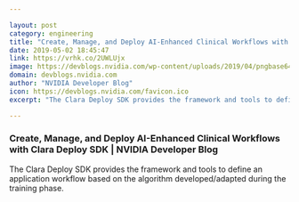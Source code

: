 ```yaml
---

layout: post
category: engineering
title: "Create, Manage, and Deploy AI-Enhanced Clinical Workflows with Clara Deploy SDK"
date: 2019-05-02 18:45:47
link: https://vrhk.co/2UWLUjx
image: https://devblogs.nvidia.com/wp-content/uploads/2019/04/pngbase64a4465ff679386180.png
domain: devblogs.nvidia.com
author: "NVIDIA Developer Blog"
icon: https://devblogs.nvidia.com/favicon.ico
excerpt: "The Clara Deploy SDK provides the framework and tools to define an application workflow based on the algorithm developed/adapted during the training phase."

---
```


### Create, Manage, and Deploy AI-Enhanced Clinical Workflows with Clara Deploy SDK | NVIDIA Developer Blog

The Clara Deploy SDK provides the framework and tools to define an application workflow based on the algorithm developed/adapted during the training phase.